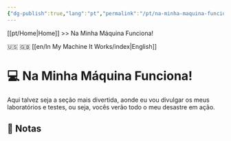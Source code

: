 ```yaml
---
{"dg-publish":true,"lang":"pt","permalink":"/pt/na-minha-maquina-funciona/index/","dgPassFrontmatter":true}
---
```


[[pt/Home\|Home]] >> Na Minha Máquina Funciona!

🇺🇸 🇬🇧 [[en/In My Machine It Works/index\|English]]
# 💻 Na Minha Máquina Funciona!

Aqui talvez seja a seção mais divertida, aonde eu vou divulgar os meus laboratórios e testes, ou seja, vocês verão todo o meu desastre em ação.

## 📒 Notas